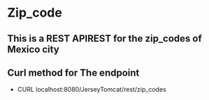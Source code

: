 # Zip_code
## This is a REST APIREST for the zip_codes of Mexico city

## Curl method for The endpoint
- CURL localhost:8080/JerseyTomcat/rest/zip_codes
   
 
